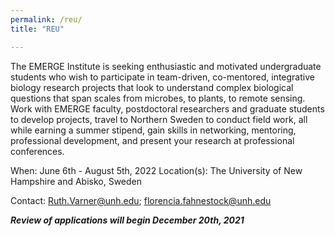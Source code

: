 ```yaml
---
permalink: /reu/
title: "REU"

---
```


The EMERGE Institute is seeking enthusiastic and motivated undergraduate students who wish to participate in team-driven, co-mentored, integrative biology research projects that look to understand complex biological questions that span scales from microbes, to plants, to remote sensing. Work with EMERGE faculty, postdoctoral researchers and graduate students to develop projects, travel to Northern Sweden to conduct field work, all while earning a summer stipend, gain skills in networking, mentoring, professional development, and present your research at professional conferences.

When: June 6th - August 5th, 2022
Location(s): The University of New Hampshire and Abisko, Sweden

Contact: Ruth.Varner@unh.edu; florencia.fahnestock@unh.edu

***Review of applications will begin December 20th, 2021***
